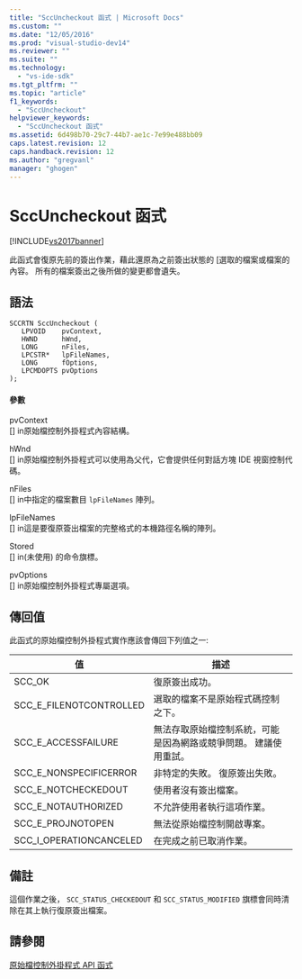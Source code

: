 ```yaml
---
title: "SccUncheckout 函式 | Microsoft Docs"
ms.custom: ""
ms.date: "12/05/2016"
ms.prod: "visual-studio-dev14"
ms.reviewer: ""
ms.suite: ""
ms.technology: 
  - "vs-ide-sdk"
ms.tgt_pltfrm: ""
ms.topic: "article"
f1_keywords: 
  - "SccUncheckout"
helpviewer_keywords: 
  - "SccUncheckout 函式"
ms.assetid: 6d498b70-29c7-44b7-ae1c-7e99e488bb09
caps.latest.revision: 12
caps.handback.revision: 12
ms.author: "gregvanl"
manager: "ghogen"
---
```

# SccUncheckout 函式
[!INCLUDE[vs2017banner](../code-quality/includes/vs2017banner.md)]

此函式會復原先前的簽出作業，藉此還原為之前簽出狀態的 \[選取的檔案或檔案的內容。 所有的檔案簽出之後所做的變更都會遺失。  
  
## 語法  
  
```cpp#  
SCCRTN SccUncheckout (  
   LPVOID    pvContext,  
   HWND      hWnd,  
   LONG      nFiles,  
   LPCSTR*   lpFileNames,  
   LONG      fOptions,  
   LPCMDOPTS pvOptions  
);  
```  
  
#### 參數  
 pvContext  
 \[\] in原始檔控制外掛程式內容結構。  
  
 hWnd  
 \[\] in原始檔控制外掛程式可以使用為父代，它會提供任何對話方塊 IDE 視窗控制代碼。  
  
 nFiles  
 \[\] in中指定的檔案數目 `lpFileNames` 陣列。  
  
 lpFileNames  
 \[\] in這是要復原簽出檔案的完整格式的本機路徑名稱的陣列。  
  
 Stored  
 \[\] in\(未使用\) 的命令旗標。  
  
 pvOptions  
 \[\] in原始檔控制外掛程式專屬選項。  
  
## 傳回值  
 此函式的原始檔控制外掛程式實作應該會傳回下列值之一:  
  
|值|描述|  
|-------|--------|  
|SCC\_OK|復原簽出成功。|  
|SCC\_E\_FILENOTCONTROLLED|選取的檔案不是原始程式碼控制之下。|  
|SCC\_E\_ACCESSFAILURE|無法存取原始檔控制系統，可能是因為網路或競爭問題。 建議使用重試。|  
|SCC\_E\_NONSPECIFICERROR|非特定的失敗。 復原簽出失敗。|  
|SCC\_E\_NOTCHECKEDOUT|使用者沒有簽出檔案。|  
|SCC\_E\_NOTAUTHORIZED|不允許使用者執行這項作業。|  
|SCC\_E\_PROJNOTOPEN|無法從原始檔控制開啟專案。|  
|SCC\_I\_OPERATIONCANCELED|在完成之前已取消作業。|  
  
## 備註  
 這個作業之後， `SCC_STATUS_CHECKEDOUT` 和 `SCC_STATUS_MODIFIED` 旗標會同時清除在其上執行復原簽出檔案。  
  
## 請參閱  
 [原始檔控制外掛程式 API 函式](../extensibility/source-control-plug-in-api-functions.md)